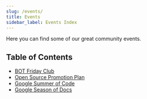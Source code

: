 ```yaml
---
slug: /events/
title: Events
sidebar_label: Events Index
---
```


Here you can find some of our great community events.

## Table of Contents

- [BOT Friday Club](bot5/)
- [Open Source Promotion Plan](ospp/)
- [Google Summer of Code](gsoc/)
- [Google Season of Docs](gsod/)
